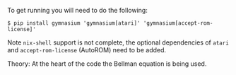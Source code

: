 To get running you will need to do the following:
```
$ pip install gymnasium 'gymnasium[atari]' 'gymnasium[accept-rom-license]'
```

Note `nix-shell` support is not complete, the optional dependencies of
`atari` and `accept-rom-license` (AutoROM) need to be added.

Theory:
At the heart of the code the Bellman equation is being used.
